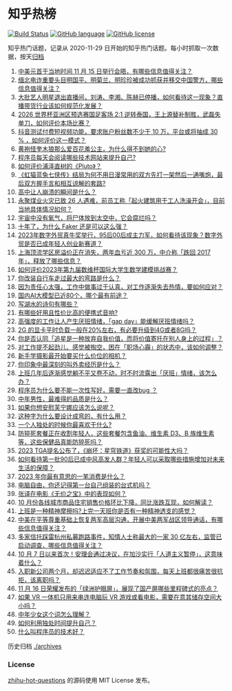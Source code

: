 # 知乎热榜
[![Build Status](https://github.com/ToWeLong/zhihu-hot-questions/workflows/CI/badge.svg)](https://github.com/ToWeLong/zhihu-hot-questions/actions)
[![GitHub language](https://img.shields.io/badge/language-golang-orange.svg)](https://golang.org/)
[![GitHub license](https://img.shields.io/github/license/ToWeLong/zhihu-hot-questions)](https://github.com/ToWeLong/zhihu-hot-questions/blob/main/LICENSE)

知乎热门话题，记录从 2020-11-29 日开始的知乎热门话题。每小时抓取一次数据，按天[归档](./archives)

<!-- BEGIN -->

1. [中美元首于当地时间 11 月 15 日举行会晤，有哪些信息值得关注？](https://www.zhihu.com/question/630264268)
1. [缅北电诈重要头目明国平、明菊兰、明珍珍被成功抓获并移交中国警方，哪些信息值得关注？](https://www.zhihu.com/question/630425466)
1. [大批艺人明星退出直播间，刘涛、李湘、陈赫已停播，如何看待这一现象？直播带货行业该如何规范化发展？](https://www.zhihu.com/question/630388264)
1. [2026 世界杯亚洲区预选赛国足客场 2:1 逆转泰国，王上源替补制胜，武磊失单刀，如何评价本场比赛？](https://www.zhihu.com/question/630408683)
1. [抖音测试付费短视频功能，要求账户粉丝数不少于 10 万，平台或将抽成 30 % ，如何评价这一模式？](https://www.zhihu.com/question/630407912)
1. [黄袍怪奎木狼那么爱百花羞公主，为什么得不到她的心?](https://www.zhihu.com/question/425238655)
1. [程序员每天会阅读哪些技术网站来提升自己?](https://www.zhihu.com/question/629894384)
1. [如何评价浦泽直树的《Pluto》？](https://www.zhihu.com/question/21523214)
1. [《虹猫蓝兔七侠传》结局为何不用日漫常用的双方先打一架然后一通嘴炮，最后双方握手言和相互谅解的套路?](https://www.zhihu.com/question/593368571)
1. [高中让人崩溃的瞬间是什么？](https://www.zhihu.com/question/487981566)
1. [永聚煤业火灾已致 26 人遇难，前员工称「起火建筑用于工人洗澡开会」，目前当地具体情况如何？](https://www.zhihu.com/question/630416322)
1. [宇宙中没有氧气，将尸体放到太空中，它会腐烂吗？](https://www.zhihu.com/question/627364448)
1. [十年了，为什么 Faker 还是可以这么强？](https://www.zhihu.com/question/629944181)
1. [2023年数字外贸真牛奖举行，95后00后成主力军，如何看待该现象？数字外贸是否已成年轻人创业新赛道？](https://www.zhihu.com/question/630423145)
1. [上海顶流学区房溢价正在消失，两年血亏近 300 万，中介称「跌回 2017 年」，释放了哪些信息？](https://www.zhihu.com/question/630383035)
1. [如何评价2023年第九届数维杯国际大学生数学建模挑战赛？](https://www.zhihu.com/question/630139353)
1. [你改装自行车走过最大的弯路是什么？](https://www.zhihu.com/question/630163184)
1. [因为责任心太强，工作中做事过于认真，对工作逐渐失去热情，要如何应对？](https://www.zhihu.com/question/630020723)
1. [国内AI大模型已近80个，哪个最有前途？](https://www.zhihu.com/question/608763410)
1. [写湖水的诗句有哪些？](https://www.zhihu.com/question/630411264)
1. [有哪些好用且性价比高的便携式音响?](https://www.zhihu.com/question/628937822)
1. [高强度的工作让人产生厌班情绪，「gap day」能缓解厌班情绪吗？](https://www.zhihu.com/question/630020787)
1. [2G 的显卡平时负载一般在20%左右，有必要升级到4G或者8G吗？](https://www.zhihu.com/question/629150602)
1. [你是否认同「追星是一种放弃自我价值，而将价值寄托在别人身上的过程」？](https://www.zhihu.com/question/630200700)
1. [对工作提不起劲儿、感觉被掏空，困在「职场心霾」的状态中，该如何调整？](https://www.zhihu.com/question/630020692)
1. [新手学摄影最开始要买什么价位的相机？](https://www.zhihu.com/question/629944117)
1. [你印象中最深刻的叫外卖经历是什么？](https://www.zhihu.com/question/61139335)
1. [上班几年后逐渐感觉躺不平又卷不动，时不时流露出「厌班」情绪，该怎么办？](https://www.zhihu.com/question/630020822)
1. [程序员为什么要不能一次性写好，需要一直改bug ？](https://www.zhihu.com/question/629534956)
1. [中年男性，最难得的品质是什么？](https://www.zhihu.com/question/630375970)
1. [如果你想安慰芙宁娜应该怎么说呢？](https://www.zhihu.com/question/630275613)
1. [这种字为什么要设计成弯的，有什么用？](https://www.zhihu.com/question/627264031)
1. [一个人独处的时候你最喜欢干什么?](https://www.zhihu.com/question/623609279)
1. [防猝死套餐正在收割年轻人，这些套餐包含鱼油、维生素 D3、B 族维生素等，这些保健品真能防猝死吗？](https://www.zhihu.com/question/630387629)
1. [2023 TGA提名公布了，《崩坏：星穹铁道》获奖的可能性大吗？](https://www.zhihu.com/question/630128953)
1. [如何看待第一批90后已成中风高发人群？年轻人可以采取哪些措施增加对未来生活的保障？](https://www.zhihu.com/question/630293076)
1. [2023 年你最有意思的一笔消费是什么？](https://www.zhihu.com/question/630279369)
1. [电脑自由，你还记得第一台自己组装的台式机吗？](https://www.zhihu.com/question/630057327)
1. [张译在电影《无价之宝》中的表现如何？](https://www.zhihu.com/question/629565367)
1. [10 月份各线城市商品住宅销售价格环比下降，同比涨跌互现，如何解读？](https://www.zhihu.com/question/630389700)
1. [上班是一种精神摩擦吗?上完一天班你是否有一种精神透支的感觉？](https://www.zhihu.com/question/630274405)
1. [中美在平等尊重基础上恢复两军高层沟通，开展中美两军战区领导通话，有哪些信息值得关注？](https://www.zhihu.com/question/630385390)
1. [多家信托踩雷杭州私募跑路事件，知情人士称最大的一家 30 亿左右，监管已启动调查，哪些信息值得关注？](https://www.zhihu.com/question/630391920)
1. [10 月 7 日以来首次！安理会通过决议，在加沙实行「人道主义暂停」，这意味着什么？](https://www.zhihu.com/question/630383868)
1. [入职新公司两个月，却迟迟适应不了工作节奏和氛围，每天上班都很痛苦很抗拒，该离职吗？](https://www.zhihu.com/question/630020811)
1. [11 月 16 日荣耀发布的「绿洲护眼屏」，展现了国产屏哪些里程碑式的亮点？](https://www.zhihu.com/question/630417157)
1. [如果 VR 一体机只用来串连电脑玩 VR 游戏或看电影，需要在意其储存空间大小吗？](https://www.zhihu.com/question/628631286)
1. [中年少女这个词怎么理解？](https://www.zhihu.com/question/629995259)
1. [如何利用独处时间提升自己？](https://www.zhihu.com/question/630382761)
1. [什么叫程序员的技术好？](https://www.zhihu.com/question/626259616)

<!-- END -->

历史归档 [./archives](./archives)


### License
[zhihu-hot-questions](https://github.com/towelong/zhihu-hot-questions) 的源码使用 MIT License 发布。
